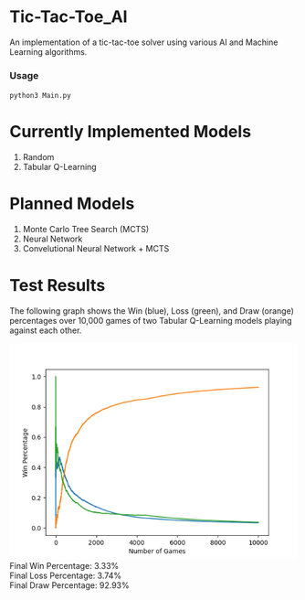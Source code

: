 # Tic-Tac-Toe_AI
An implementation of a tic-tac-toe solver using various AI and Machine Learning algorithms.

### Usage
```
python3 Main.py
```

# Currently Implemented Models
1. Random
2. Tabular Q-Learning

# Planned Models
1. Monte Carlo Tree Search (MCTS)
2. Neural Network
3. Convelutional Neural Network + MCTS


# Test Results


The following graph shows the Win (blue), Loss (green), and Draw (orange) percentages over 10,000 games of two Tabular Q-Learning models playing against each other.

![cumulative_accuracy](cumulative_accuracy_for_readme.png)  
Final Win Percentage: 3.33%  
Final Loss Percentage: 3.74%  
Final Draw Percentage: 92.93%

